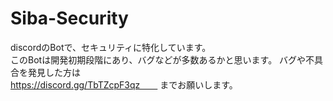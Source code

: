 # Siba-Security
discordのBotで、セキュリティに特化しています。  
このBotは開発初期段階にあり、バグなどが多数あるかと思います。
バグや不具合を発見した方は  
https://discord.gg/TbTZcpF3qz　　
までお願いします。
